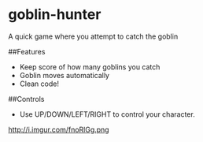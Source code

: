 # goblin-hunter
A quick game where you attempt to catch the goblin

##Features
- Keep score of how many goblins you catch
- Goblin moves automatically
- Clean code!

##Controls
- Use UP/DOWN/LEFT/RIGHT to control your character. 

http://i.imgur.com/fnoRlGg.png
